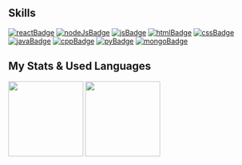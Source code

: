 ## Skills

[![reactBadge]][reactUrl]
[![nodeJsBadge]][nodeJsUrl]
[![jsBadge]][jsUrl]
[![htmlBadge]][htmlUrl]
[![cssBadge]][cssUrl]
[![javaBadge]][javaUrl]
[![cppBadge]][cppUrl]
[![pyBadge]][pyUrl]
[![mongoBadge]][mongoUrl]

<!-- ![Github Stats][statsUrl]
![Github langs][langsUrl] -->

## My Stats & Used Languages

<div display="flex">
  <img flex="1" height="150" align="center"src="https://github-readme-stats-fabiofdez.vercel.app/api?username=fabiofdez&hide=stars&custom_title=My%20GitHub%20Stats&rank_icon=github&show_icons=true&theme=transparent&title_color=139a91&icon_color=0eaa74&border_color=139a919a&border_radius=6" />
  <img flex="1" height="150" align="center" src="https://github-readme-stats-fabiofdez.vercel.app/api/top-langs/?username=fabiofdez&exclude_repo=Compilers-Interpreters,cs229-f22-ffernan9&size_weight=0.5&count_weight=0.5&layout=compact&theme=transparent&title_color=139a91&border_color=139a919a&border_radius=6" />
</div>

[reactBadge]: https://img.shields.io/badge/-React-61DAFB?style=for-the-badge&logo=react&logoColor=black
[reactUrl]: https://react.dev/

[nodeJsBadge]: https://img.shields.io/badge/-Node.js-5FA04E?style=for-the-badge&logo=nodedotjs&logoColor=white
[nodeJsUrl]: https://nodejs.org/en

[jsBadge]: https://img.shields.io/badge/-JavaScript-F7DF1E?style=for-the-badge&logo=javascript&logoColor=black
[jsUrl]: https://www.javascript.com/

[htmlBadge]: https://img.shields.io/badge/-HTML-E34C26?style=for-the-badge&logo=html5&logoColor=white
[htmlUrl]: https://html.spec.whatwg.org/

[cssBadge]: https://img.shields.io/badge/-CSS-264DE4?style=for-the-badge&logo=css3
[cssUrl]: https://www.w3.org/Style/CSS/

[javaBadge]: https://img.shields.io/badge/-Java-EC2025?style=for-the-badge
[javaUrl]: https://www.java.com/

[cppBadge]: https://img.shields.io/badge/-C/C++-00599C?style=for-the-badge&logo=cplusplus&logoColor=white
[cppUrl]: https://cplusplus.com/reference/

[pyBadge]: https://img.shields.io/badge/-Python-4584B6?style=for-the-badge&logo=python&logoColor=FFDE57
[pyUrl]: https://www.python.org/

[mongoBadge]: https://img.shields.io/badge/-MongoDB-001E2B?style=for-the-badge&logo=mongodb&logoColor=00ED64
[mongoUrl]: https://www.mongodb.com/
